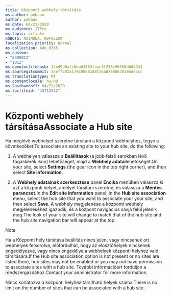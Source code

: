 ```yaml
---
title: Központi webhely társítása
ms.author: pebaum
author: pebaum
ms.date: 04/21/2020
ms.audience: ITPro
ms.topic: article
ROBOTS: NOINDEX, NOFOLLOW
localization_priority: Normal
ms.collection: Adm_O365
ms.custom:
- "5300012"
- "1012"
ms.openlocfilehash: 32e49b8afc6ba63463faac3f258c96266db04941
ms.sourcegitcommit: 55eff703a17e500681d8fa6a87eb067019ade3cc
ms.translationtype: MT
ms.contentlocale: hu-HU
ms.lasthandoff: 04/22/2020
ms.locfileid: "43712532"
---
```

# <a name="associate-a-hub-site"></a><span data-ttu-id="daadc-102">Központi webhely társítása</span><span class="sxs-lookup"><span data-stu-id="daadc-102">Associate a Hub site</span></span>

<span data-ttu-id="daadc-103">Ha meglévő webhelyet szeretne társítani a központi webhelyhez, tegye a következőket:</span><span class="sxs-lookup"><span data-stu-id="daadc-103">To associate an existing site to your hub site, do the following:</span></span>
  
1. <span data-ttu-id="daadc-104">A webhelyen válassza a **Beállítások** (a jobb felső sarokban lévő fogaskerék ikon) lehetőséget, majd a **Webhely adatai**lehetőséget.</span><span class="sxs-lookup"><span data-stu-id="daadc-104">On your site, select **Settings** (the gear icon in the top right corner), and then select **Site information**.</span></span>

2. <span data-ttu-id="daadc-105">A **Webhely adatainak szerkesztése** panel **Encika** menüben válassza ki azt a központi helyet, amelyet társítani szeretne, és válassza a **Mentés parancsot.**</span><span class="sxs-lookup"><span data-stu-id="daadc-105">In the **Edit site information** panel, in the **Hub site association** menu, select the hub site that you want to associate your your site, and then select **Save**.</span></span> <span data-ttu-id="daadc-106">A webhely megjelenése a központi webhely megjelenéséhez igazodik, és a központ navigációs sávja felül jelenik meg.</span><span class="sxs-lookup"><span data-stu-id="daadc-106">The look of your site will change to match that of the hub site and the hub site navigation bar will appear at the top.</span></span>

 > [!Note]
><span data-ttu-id="daadc-107">Ha a Központi hely társítása beállítás nincs jelen, vagy nincsenek ott webhelyek felsorolva, előfordulhat, hogy az elosztóhelyek nincsenek engedélyezve, vagy nincs engedélye a webhelyek központi helyhez való társítására.</span><span class="sxs-lookup"><span data-stu-id="daadc-107">If the Hub site association option is not present or no sites are listed there, hub sites may not be enabled or you may not have permission to associate sites with a hub site.</span></span> <span data-ttu-id="daadc-108">További információért forduljon a rendszergazdához.</span><span class="sxs-lookup"><span data-stu-id="daadc-108">Contact your administrator for more information.</span></span>
>
><span data-ttu-id="daadc-109">Nincs korlátozva a központi helyhez társítható helyek száma.</span><span class="sxs-lookup"><span data-stu-id="daadc-109">There is no limit on the number of sites that can be associated with a hub site.</span></span>
  